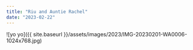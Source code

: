 ```yaml
---
title: "Riu and Auntie Rachel"
date: "2023-02-22"
---
```


![yo yo]({{ site.baseurl }}/assets/images/2023/IMG-20230201-WA0006-1024x768.jpg)
